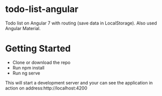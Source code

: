 # todo-list-angular
Todo list on Angular 7 with routing (save data in LocalStorage). Also used Angular Material.

# Getting Started
<ul>
  <li>Clone or download the repo</li>
  <li>Run npm install</li>
  <li>Run ng serve</li>
</ul>
This will start a development server and your can see the application in action on address:http://localhost:4200

